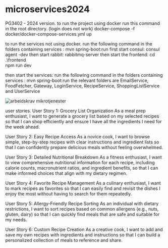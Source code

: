 # microservices2024
PG3402 - 2024 version. 
to run the project using docker run this command in the root directory. (login does not work)
docker-compose -f docker/docker-compose-services.yml up

to run the services not using docker. run the following command in the folders containing services : mvn spring-boot:run
first start consul: consul agent -dev
then start rabbit: rabbitmq-server
then start the frontend: 
cd .\frontend\
npm run dev

then start the services:
run the following command in the folders containing services : mvn spring-boot:run
the relevant folders are EmailService, FoodFetcher, Gateway, LoginService, RecipeService, ShoppingListService and UserService

![arbeidskrav mikrotjenester](https://github.com/user-attachments/assets/99f9bf73-d143-4cde-9c2d-a1e96e16eb66)

user stories.
User Story 1: Grocery List Organization
As a meal prep enthusiast, I want to generate a grocery list based on my selected
recipes so that I can shop efficiently and ensure I have all the ingredients I need for the
week ahead.

User Story 2: Easy Recipe Access
As a novice cook, I want to browse simple, step-by-step recipes with clear instructions
and ingredient lists so that I can confidently prepare delicious meals without feeling
overwhelmed.

User Story 3: Detailed Nutritional Breakdown
As a fitness enthusiast, I want to view comprehensive nutritional information for each
recipe, including calorie counts, macronutrient ratios, and ingredient benefits, so that I
can make informed choices that align with my dietary regimen.

User Story 4: Favorite Recipe Management
As a culinary enthusiast, I want to mark recipes as favorites so that I can easily find and revisit the dishes I enjoy the most without having to search for them repeatedly.

User Story 5: Allergy-Friendly Recipe Sorting
As an individual with dietary restrictions, I want to sort recipes based on common allergens (e.g., nuts, gluten, dairy) so that I can quickly find meals that are safe and suitable for my needs.

User Story 6: Custom Recipe Creation
As a creative cook, I want to add and save my own recipes with ingredients and instructions so that I can build a personalized collection of meals to reference and share.
